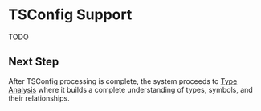 # TSConfig Support

TODO

## Next Step

After TSConfig processing is complete, the system proceeds to [Type Analysis](../4.%20type-analysis/A.%20Type%20Analysis.md) where it builds a complete understanding of types, symbols, and their relationships.
